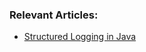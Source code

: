 ### Relevant Articles:
- [Structured Logging in Java](https://www.baeldung.com/java-structured-logging)
